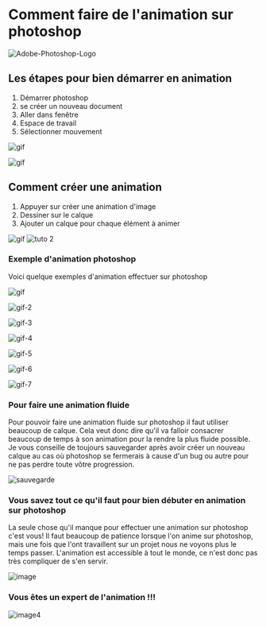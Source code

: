 # Comment faire de l'animation sur photoshop

![Adobe-Photoshop-Logo](media/Adobe-Photoshop-Logo.png)

## Les étapes pour bien démarrer en animation

1. Démarrer photoshop
2. se créer un nouveau document 
3. Aller dans fenêtre 
4. Espace de travail
5. Sélectionner mouvement 

![gif](media/2021-11-17-22-16-12.gif)

![gif](media/tutoriel-1-(2).gif)








## Comment créer une animation
1. Appuyer sur créer une animation d'image
2. Dessiner sur le calque
3. Ajouter un calque pour chaque élément à animer

![gif](media/2021-11-17-22-16-22.gif)
![tuto 2](media/tuto-2.gif)

### Exemple d'animation photoshop
Voici quelque exemples d'animation effectuer sur photoshop

![gif](media/gif.gif)

![gif-2](media/gif-2.gif)


![gif-3](media/gif-3.gif)


![gif-4](media/gif-4.gif)


![gif-5](media/gif-5.gif)


![gif-6](media/gif-6.gif)


![gif-7](media/gif-7.gif)

### Pour faire une animation fluide
Pour pouvoir faire une animation fluide sur photoshop il faut utiliser beaucoup de calque. Cela veut donc dire qu'il va falloir consacrer beaucoup de temps à son animation pour la rendre la plus fluide possible. Je vous conseille de toujours sauvegarder après avoir créer un nouveau calque au cas où photoshop se fermerais à cause d'un bug ou autre pour ne pas perdre toute vôtre progression.

![sauvegarde](media/sauvegarde.gif)




### Vous savez tout ce qu'il faut pour bien débuter en animation sur photoshop

La seule chose qu'il manque pour effectuer une animation sur photoshop c'est vous! Il faut beaucoup de patience lorsque l'on anime sur photoshop, mais une fois que l'ont travaillent sur un projet nous ne voyons plus le temps passer. L'animation est accessible à tout le monde, ce n'est donc pas très compliquer de s'en servir. 

![image](media/image.gif)




### Vous êtes un expert de l'animation !!!

![image4](media/image3.gif)












